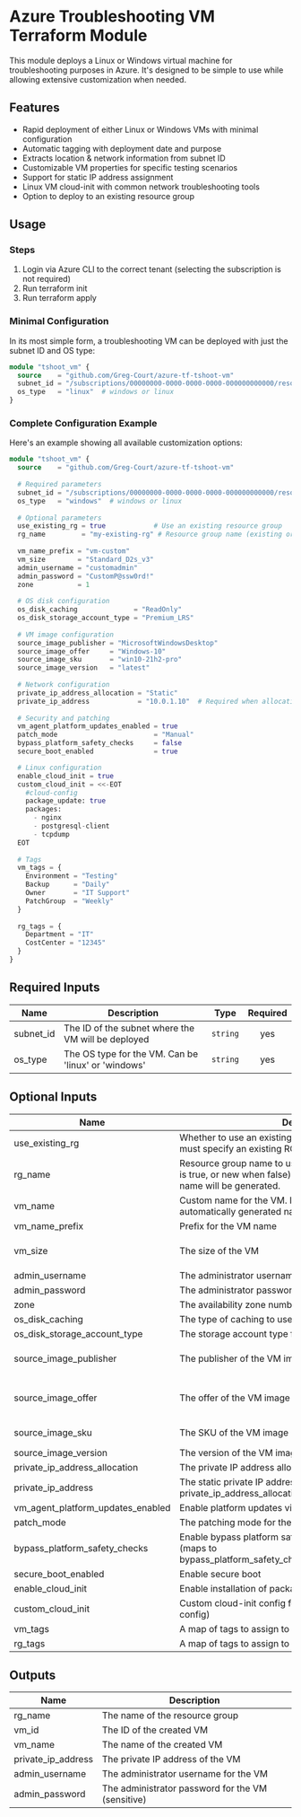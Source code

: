 # Azure Troubleshooting VM Terraform Module

This module deploys a Linux or Windows virtual machine for troubleshooting purposes in Azure. It's designed to be simple to use while allowing extensive customization when needed.

## Features
- Rapid deployment of either Linux or Windows VMs with minimal configuration
- Automatic tagging with deployment date and purpose
- Extracts location & network information from subnet ID
- Customizable VM properties for specific testing scenarios
- Support for static IP address assignment
- Linux VM cloud-init with common network troubleshooting tools
- Option to deploy to an existing resource group

## Usage

### Steps
1. Login via Azure CLI to the correct tenant (selecting the subscription is not required)
2. Run terraform init
3. Run terraform apply

### Minimal Configuration
In its most simple form, a troubleshooting VM can be deployed with just the subnet ID and OS type:

```terraform
module "tshoot_vm" {
  source    = "github.com/Greg-Court/azure-tf-tshoot-vm"
  subnet_id = "/subscriptions/00000000-0000-0000-0000-000000000000/resourceGroups/my-vnet-rg-name/providers/Microsoft.Network/virtualNetworks/my-vnet-name/subnets/my-subnet-name"
  os_type   = "linux"  # windows or linux
}
```

### Complete Configuration Example
Here's an example showing all available customization options:

```terraform
module "tshoot_vm" {
  source    = "github.com/Greg-Court/azure-tf-tshoot-vm"
  
  # Required parameters
  subnet_id = "/subscriptions/00000000-0000-0000-0000-000000000000/resourceGroups/my-vnet-rg-name/providers/Microsoft.Network/virtualNetworks/my-vnet-name/subnets/my-subnet-name"
  os_type   = "windows"  # windows or linux
  
  # Optional parameters
  use_existing_rg = true            # Use an existing resource group
  rg_name         = "my-existing-rg" # Resource group name (existing or new)
  
  vm_name_prefix = "vm-custom"
  vm_size        = "Standard_D2s_v3"
  admin_username = "customadmin"
  admin_password = "CustomP@ssw0rd!"
  zone           = 1
  
  # OS disk configuration
  os_disk_caching              = "ReadOnly"
  os_disk_storage_account_type = "Premium_LRS"
  
  # VM image configuration
  source_image_publisher = "MicrosoftWindowsDesktop"
  source_image_offer     = "Windows-10"
  source_image_sku       = "win10-21h2-pro"
  source_image_version   = "latest"
  
  # Network configuration
  private_ip_address_allocation = "Static"
  private_ip_address            = "10.0.1.10"  # Required when allocation is Static
  
  # Security and patching
  vm_agent_platform_updates_enabled = true
  patch_mode                        = "Manual"
  bypass_platform_safety_checks     = false
  secure_boot_enabled               = true

  # Linux configuration
  enable_cloud_init = true
  custom_cloud_init = <<-EOT
    #cloud-config
    package_update: true
    packages:
      - nginx
      - postgresql-client
      - tcpdump
  EOT
  
  # Tags
  vm_tags = {
    Environment = "Testing"
    Backup      = "Daily"
    Owner       = "IT Support"
    PatchGroup  = "Weekly"
  }
  
  rg_tags = {
    Department = "IT"
    CostCenter = "12345"
  }
}
```

## Required Inputs

| Name | Description | Type | Required |
|------|-------------|------|:--------:|
| subnet_id | The ID of the subnet where the VM will be deployed | `string` | yes |
| os_type | The OS type for the VM. Can be 'linux' or 'windows' | `string` | yes |

## Optional Inputs

| Name | Description | Type | Default |
|------|-------------|------|---------|
| use_existing_rg | Whether to use an existing resource group. If true, rg_name must specify an existing RG. | `bool` | `false` |
| rg_name | Resource group name to use (existing when use_existing_rg is true, or new when false). If not provided for a new RG, a name will be generated. | `string` | `null` |
| vm_name | Custom name for the VM. If provided, this will override the automatically generated name. | `string` | `null` |
| vm_name_prefix | Prefix for the VM name | `string` | `"vm-tshoot"` |
| vm_size | The size of the VM | `string` | `"Standard_B2s"` (Linux) or `"Standard_B2ms"` (Windows) |
| admin_username | The administrator username for the VM | `string` | `"azureadmin"` |
| admin_password | The administrator password for the VM | `string` | `"Pa$$w0rd123!"` |
| zone | The availability zone number for the VM | `number` | `null` |
| os_disk_caching | The type of caching to use on the OS disk | `string` | `"ReadWrite"` |
| os_disk_storage_account_type | The storage account type for the OS disk | `string` | `"StandardSSD_LRS"` |
| source_image_publisher | The publisher of the VM image | `string` | `"canonical"` (Linux) or `"MicrosoftWindowsServer"` (Windows) |
| source_image_offer | The offer of the VM image | `string` | `"ubuntu-24_04-lts"` (Linux) or `"WindowsServer"` (Windows) |
| source_image_sku | The SKU of the VM image | `string` | `"server"` (Linux) or `"2022-Datacenter"` (Windows) |
| source_image_version | The version of the VM image | `string` | `"latest"` |
| private_ip_address_allocation | The private IP address allocation method | `string` | `"Dynamic"` |
| private_ip_address | The static private IP address to assign when private_ip_address_allocation is 'Static' | `string` | `null` |
| vm_agent_platform_updates_enabled | Enable platform updates via VM agent | `bool` | `true` |
| patch_mode | The patching mode for the VM | `string` | `"AutomaticByPlatform"` |
| bypass_platform_safety_checks | Enable bypass platform safety checks on user schedule (maps to bypass_platform_safety_checks_on_user_schedule_enabled) | `bool` | `true` |
| secure_boot_enabled | Enable secure boot | `bool` | `false` |
| enable_cloud_init | Enable installation of packages on first boot (Linux only) | `bool` | `true` |
| custom_cloud_init | Custom cloud-init config for Linux VMs (replaces default config) | `string` | `null` |
| vm_tags | A map of tags to assign to the virtual machine | `map(string)` | `{}` |
| rg_tags | A map of tags to assign to the resource group | `map(string)` | `{}` |

## Outputs

| Name | Description |
|------|-------------|
| rg_name | The name of the resource group |
| vm_id | The ID of the created VM |
| vm_name | The name of the created VM |
| private_ip_address | The private IP address of the VM |
| admin_username | The administrator username for the VM |
| admin_password | The administrator password for the VM (sensitive) |